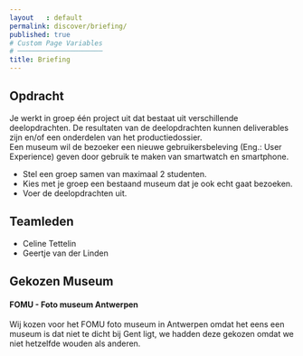 ```yaml
---
layout   : default
permalink: discover/briefing/
published: true
# Custom Page Variables
# ─────────────────────
title: Briefing
---
```


Opdracht
--------

Je werkt in groep één project uit dat bestaat uit verschillende deelopdrachten. De resultaten van de deelopdrachten kunnen deliverables zijn en/of een onderdelen van het productiedossier. <br /> Een museum wil de bezoeker een nieuwe gebruikersbeleving (Eng.: User Experience) geven door gebruik te maken van smartwatch en smartphone.

- Stel een groep samen van maximaal 2 studenten.
- Kies met je groep een bestaand museum dat je ook echt gaat bezoeken.
- Voer de deelopdrachten uit.

Teamleden
---------

 - Celine Tettelin
 - Geertje van der Linden

Gekozen Museum
--------------
#### FOMU - Foto museum Antwerpen

Wij kozen voor het FOMU foto museum in Antwerpen omdat het eens een museum is dat niet te dicht bij Gent ligt, we hadden deze gekozen omdat we niet hetzelfde wouden als anderen.

